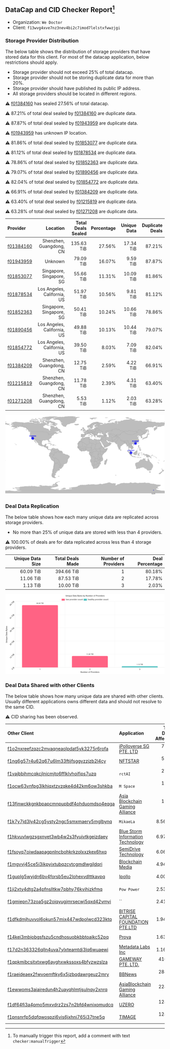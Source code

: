 ## DataCap and CID Checker Report[^1]
 - Organization: `We Doctor`
 - Client: `f13wvg4xve7nz3nev4bi2c7imod7lelstxfwwzjgi`
### Storage Provider Distribution
The below table shows the distribution of storage providers that have stored data for this client.
For most of the datacap application, below restrictions should apply.
 - Storage provider should not exceed 25% of total datacap.
 - Storage provider should not be storing duplicate data for more than 20%.
 - Storage provider should have published its public IP address.
 - All storage providers should be located in different regions.

⚠️ [f01384160](https://filfox.info/en/address/f01384160) has sealed 27.56% of total datacap.

⚠️ 87.21% of total deal sealed by [f01384160](https://filfox.info/en/address/f01384160) are duplicate data.

⚠️ 87.87% of total deal sealed by [f01943959](https://filfox.info/en/address/f01943959) are duplicate data.

⚠️ [f01943959](https://filfox.info/en/address/f01943959) has unknown IP location.

⚠️ 81.86% of total deal sealed by [f01853077](https://filfox.info/en/address/f01853077) are duplicate data.

⚠️ 81.12% of total deal sealed by [f01878534](https://filfox.info/en/address/f01878534) are duplicate data.

⚠️ 78.86% of total deal sealed by [f01852363](https://filfox.info/en/address/f01852363) are duplicate data.

⚠️ 79.07% of total deal sealed by [f01890456](https://filfox.info/en/address/f01890456) are duplicate data.

⚠️ 82.04% of total deal sealed by [f01854772](https://filfox.info/en/address/f01854772) are duplicate data.

⚠️ 66.91% of total deal sealed by [f01384209](https://filfox.info/en/address/f01384209) are duplicate data.

⚠️ 63.40% of total deal sealed by [f01215819](https://filfox.info/en/address/f01215819) are duplicate data.

⚠️ 63.28% of total deal sealed by [f01271208](https://filfox.info/en/address/f01271208) are duplicate data.

| Provider                                              |                    Location | Total Deals Sealed | Percentage | Unique Data | Duplicate Deals |
| :---------------------------------------------------- | --------------------------: | -----------------: | ---------: | ----------: | --------------: |
| [f01384160](https://filfox.info/en/address/f01384160) |     Shenzhen, Guangdong, CN |         135.63 TiB |     27.56% |   17.34 TiB |          87.21% |
| [f01943959](https://filfox.info/en/address/f01943959) |                     Unknown |          79.09 TiB |     16.07% |    9.59 TiB |          87.87% |
| [f01853077](https://filfox.info/en/address/f01853077) |    Singapore, Singapore, SG |          55.66 TiB |     11.31% |   10.09 TiB |          81.86% |
| [f01878534](https://filfox.info/en/address/f01878534) | Los Angeles, California, US |          51.97 TiB |     10.56% |    9.81 TiB |          81.12% |
| [f01852363](https://filfox.info/en/address/f01852363) |    Singapore, Singapore, SG |          50.41 TiB |     10.24% |   10.66 TiB |          78.86% |
| [f01890456](https://filfox.info/en/address/f01890456) | Los Angeles, California, US |          49.88 TiB |     10.13% |   10.44 TiB |          79.07% |
| [f01854772](https://filfox.info/en/address/f01854772) | Los Angeles, California, US |          39.50 TiB |      8.03% |    7.09 TiB |          82.04% |
| [f01384209](https://filfox.info/en/address/f01384209) |     Shenzhen, Guangdong, CN |          12.75 TiB |      2.59% |    4.22 TiB |          66.91% |
| [f01215819](https://filfox.info/en/address/f01215819) |     Shenzhen, Guangdong, CN |          11.78 TiB |      2.39% |    4.31 TiB |          63.40% |
| [f01271208](https://filfox.info/en/address/f01271208) |     Shenzhen, Guangdong, CN |           5.53 TiB |      1.12% |    2.03 TiB |          63.28% |

![Provider Distribution](https://raw.githubusercontent.com/data-preservation-programs/filplus-checker-assets/main/filecoin-project/filecoin-plus-large-datasets/issues/962/1671007383679.png)
### Deal Data Replication
The below table shows how each many unique data are replicated across storage providers.
- No more than 25% of unique data are stored with less than 4 providers.

⚠️ 100.00% of deals are for data replicated across less than 4 storage providers.

| Unique Data Size | Total Deals Made | Number of Providers | Deal Percentage |
| ---------------: | ---------------: | ------------------: | --------------: |
|        60.09 TiB |       394.66 TiB |                   1 |          80.18% |
|        11.06 TiB |        87.53 TiB |                   2 |          17.78% |
|         1.13 TiB |        10.00 TiB |                   3 |           2.03% |

![Replication Distribution](https://raw.githubusercontent.com/data-preservation-programs/filplus-checker-assets/main/filecoin-project/filecoin-plus-large-datasets/issues/962/1671007384206.png)
### Deal Data Shared with other Clients
The below table shows how many unique data are shared with other clients.
Usually different applications owns different data and should not resolve to the same CID.

⚠️ CID sharing has been observed.

| Other Client                                                                                                          | Application                                                                                                        | Total Deals Affected | Unique CIDs |        Verifier |
| :-------------------------------------------------------------------------------------------------------------------- | :----------------------------------------------------------------------------------------------------------------- | -------------------: | ----------: | --------------: |
| [f1o2nxreefzqzc2mvaqneaolpdat5yk3275r6rofa](https://filfox.info/en/address/f1o2nxreefzqzc2mvaqneaolpdat5yk3275r6rofa) | [iPolloverse SG PTE\. LTD](https://github.com/filecoin-project/filecoin-plus-large-datasets/issues/767)            |            77.88 TiB |         451 | LDN v3 multisig |
| [f1ng6g57r4u62q67u6lm33ftijfsggyzzjzb2l4cy](https://filfox.info/en/address/f1ng6g57r4u62q67u6lm33ftijfsggyzzjzb2l4cy) | [NFTSTAR](https://github.com/filecoin-project/filecoin-plus-large-datasets/issues/960)                             |            52.88 TiB |         406 | LDN v3 multisig |
| [f1vajbbihmcqkcjlnicmjto6fflklvhoifips7uzq](https://filfox.info/en/address/f1vajbbihmcqkcjlnicmjto6fflklvhoifips7uzq) | `rctAI`                                                                                                            |            27.47 TiB |         217 | LDN v3 multisig |
| [f1ocw63vnfpg3lkhiqxtzvzqke4d42km6ow3shkba](https://filfox.info/en/address/f1ocw63vnfpg3lkhiqxtzvzqke4d42km6ow3shkba) | `M Space`                                                                                                          |            12.47 TiB |          85 | LDN v3 multisig |
| [f13fjnwckkgnkbpapcmnpupbdf4ohduomdso4eqga](https://filfox.info/en/address/f13fjnwckkgnkbpapcmnpupbdf4ohduomdso4eqga) | [Asia Blockchain Gaming Alliance](https://github.com/filecoin-project/filecoin-plus-large-datasets/issues/872)     |            11.72 TiB |          84 | LDN v3 multisig |
| [f1k7y7jd3ly42cg5ysty2ngc5smxmaery5mglbynq](https://filfox.info/en/address/f1k7y7jd3ly42cg5ysty2ngc5smxmaery5mglbynq) | `MikaeLa `                                                                                                         |             8.56 TiB |          80 | LDN v3 multisig |
| [f1hkvuvlwgzsgxnyet3wb4w2s3fyujvtkgeizdaey](https://filfox.info/en/address/f1hkvuvlwgzsgxnyet3wb4w2s3fyujvtkgeizdaey) | [Blue Storm Information Technology](https://github.com/filecoin-project/filecoin-plus-large-datasets/issues/323)   |             6.97 TiB |          50 | LDN v3 multisig |
| [f1fsoyq7oiwdaapagpnlncbohkrkzolxxzkex6hxq](https://filfox.info/en/address/f1fsoyq7oiwdaapagpnlncbohkrkzolxxzkex6hxq) | [SemiDrive Technology](https://github.com/filecoin-project/filecoin-plus-large-datasets/issues/911)                |             6.06 TiB |          39 | LDN v3 multisig |
| [f1mgvvj45ce5i3ikpyixtubqzcytcgmdlwgjldqri](https://filfox.info/en/address/f1mgvvj45ce5i3ikpyixtubqzcytcgmdlwgjldqri) | [Blockchain Media](https://github.com/filecoin-project/filecoin-plus-large-datasets/issues/1048)                   |             4.94 TiB |          32 | LDN v3 multisig |
| [f1guplg5wyjdn6bv4forsb5eu2lohexvdlttkavpq](https://filfox.info/en/address/f1guplg5wyjdn6bv4forsb5eu2lohexvdlttkavpq) | [Ipollo](https://github.com/filecoin-project/filecoin-plus-large-datasets/issues/168)                              |             4.00 TiB |          13 |       LDN # 168 |
| [f1ji2xty4dtg2a4pfnslltkw7pbhy76kvihizkfmq](https://filfox.info/en/address/f1ji2xty4dtg2a4pfnslltkw7pbhy76kvihizkfmq) | `Pow Power`                                                                                                        |             2.53 TiB |          10 | LDN v3 multisig |
| [f1gmiepn73zoa5gz2oiqyugjmrsecwj5qxd42vmyi](https://filfox.info/en/address/f1gmiepn73zoa5gz2oiqyugjmrsecwj5qxd42vmyi) | ``                                                                                                                 |             2.41 TiB |          12 | LDN v3 multisig |
| [f1dfkdmjhuvvol6okun57mix447wdpolwcd323ktq](https://filfox.info/en/address/f1dfkdmjhuvvol6okun57mix447wdpolwcd323ktq) | [BITRISE CAPITAL FOUNDATION PTE\.LTD](https://github.com/filecoin-project/filecoin-plus-large-datasets/issues/139) |             1.94 TiB |           7 |       LDN # 139 |
| [f14kei3mbjobgsfszu5cndhosuobkbbtoaikc52pq](https://filfox.info/en/address/f14kei3mbjobgsfszu5cndhosuobkbbtoaikc52pq) | [Proya](https://github.com/filecoin-project/filecoin-plus-large-datasets/issues/295)                               |             1.63 TiB |          10 | LDN v3 multisig |
| [f17d2n363326qlln4uva7ylxteamtdj3lq6wuaewi](https://filfox.info/en/address/f17d2n363326qlln4uva7ylxteamtdj3lq6wuaewi) | [Metadata Labs Inc](https://github.com/filecoin-project/filecoin-plus-large-datasets/issues/200)                   |             1.16 TiB |           5 |       LDN # 200 |
| [f1qpkmibcsitxtxwg6ayghxwkssoxs4bfyzwzslza](https://filfox.info/en/address/f1qpkmibcsitxtxwg6ayghxwkssoxs4bfyzwzslza) | [GAMEWAY PTE\. LTD\.](https://github.com/filecoin-project/filecoin-plus-large-datasets/issues/158)                 |           416.00 GiB |           2 |       LDN # 158 |
| [f1raeideaex2fwvoemftky6x5jzbqdawrgeuz2mry](https://filfox.info/en/address/f1raeideaex2fwvoemftky6x5jzbqdawrgeuz2mry) | [BBNews](https://github.com/filecoin-project/filecoin-plus-large-datasets/issues/218)                              |           288.00 GiB |           2 |       LDN # 218 |
| [f1ewwoms3aiairedun4h2uayqhlmtjsulnqy2xnrq](https://filfox.info/en/address/f1ewwoms3aiairedun4h2uayqhlmtjsulnqy2xnrq) | [AsiaBlockchain Gaming Alliance](https://github.com/filecoin-project/filecoin-plus-large-datasets/issues/179)      |           224.00 GiB |           1 |       LDN # 179 |
| [f1df64fi3a4pmo5mxvdrz2zs7n2bfd4wnixomudcq](https://filfox.info/en/address/f1df64fi3a4pmo5mxvdrz2zs7n2bfd4wnixomudcq) | [UZERO](https://github.com/filecoin-project/filecoin-plus-large-datasets/issues/294)                               |           128.00 GiB |           1 | LDN v3 multisig |
| [f1pnsnrfp5dqfqwospzj6vis6jxhni765i37tne5q](https://filfox.info/en/address/f1pnsnrfp5dqfqwospzj6vis6jxhni765i37tne5q) | [TIMAGE](https://github.com/filecoin-project/filecoin-plus-large-datasets/issues/302)                              |           128.00 GiB |           1 | LDN v3 multisig |

[^1]: To manually trigger this report, add a comment with text `checker:manualTrigger`
